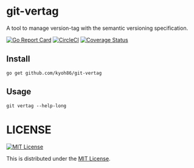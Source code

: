 # git-vertag

A tool to manage version-tag with the semantic versioning specification.

[![Go Report Card](https://goreportcard.com/badge/github.com/kyoh86/git-vertag)](https://goreportcard.com/report/github.com/kyoh86/git-vertag)
[![CircleCI](https://img.shields.io/circleci/project/github/kyoh86/git-vertag.svg)](https://circleci.com/gh/kyoh86/git-vertag)
[![Coverage Status](https://img.shields.io/codecov/c/github/kyoh86/git-vertag.svg)](https://codecov.io/gh/kyoh86/git-vertag)

## Install

```
go get github.com/kyoh86/git-vertag
```

## Usage

```
git vertag --help-long
```

# LICENSE

[![MIT License](http://img.shields.io/badge/license-MIT-blue.svg)](http://www.opensource.org/licenses/MIT)

This is distributed under the [MIT License](http://www.opensource.org/licenses/MIT).
